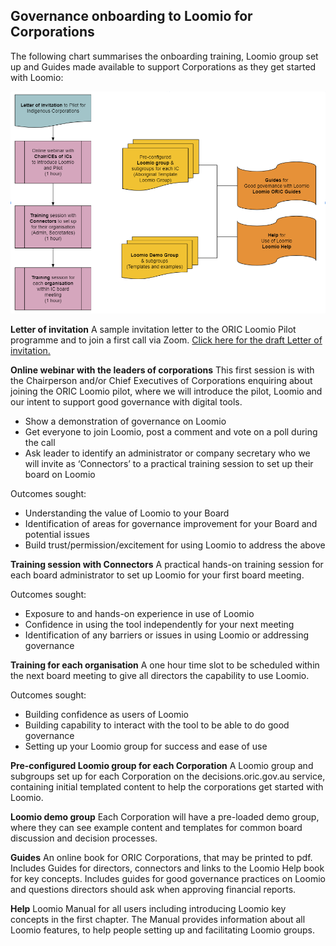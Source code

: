 ## Governance onboarding to Loomio for Corporations

The following chart summarises the onboarding training, Loomio group set up and Guides made available to support Corporations as they get started with Loomio:

![](onboarding-overview.png#border-solid)


**Letter of invitation** 
A sample invitation letter to the ORIC Loomio Pilot programme and to join a first call via Zoom.
[Click here for the draft Letter of invitation.](letter.md)

**Online webinar with the leaders of corporations** 
This first session is with the Chairperson and/or Chief Executives of Corporations enquiring about joining the ORIC Loomio pilot, where we will introduce the pilot, Loomio and our intent to support good governance with digital tools.
* Show a demonstration of governance on Loomio 
* Get everyone to join Loomio, post a comment and vote on a poll during the call
* Ask leader to identify an administrator or company secretary who we will invite as ‘Connectors’ to a practical training session to set up their board on Loomio

Outcomes sought: 
* Understanding the value of Loomio to your Board
* Identification of areas for governance improvement for your Board and potential issues
* Build trust/permission/excitement for using Loomio to address the above

**Training session with Connectors**
A practical hands-on training session for each board administrator to set up Loomio for your first board meeting.

Outcomes sought:
* Exposure to and hands-on experience in use of Loomio
* Confidence in using the tool independently for your next meeting
* Identification of any barriers or issues in using Loomio or addressing governance 

**Training for each organisation**
A one hour time slot to be scheduled within the next board meeting to give all directors the capability to use Loomio.

Outcomes sought:
* Building confidence as users of Loomio
* Building capability to interact with the tool to be able to do good governance 
* Setting up your Loomio group for success and ease of use


**Pre-configured Loomio group for each Corporation**
A Loomio group and subgroups set up for each Corporation on the decisions.oric.gov.au service, containing initial templated content to help the corporations get started with Loomio.

**Loomio demo group**
Each Corporation will have a pre-loaded demo group, where they can see example content and templates for common board discussion and decision processes.

**Guides**
An online book for ORIC Corporations, that may be printed to pdf.  Includes Guides for directors, connectors and links to the Loomio Help book for key concepts. 
Includes guides for good governance practices on Loomio and questions directors should ask when approving financial reports.

**Help**
Loomio Manual for all users including introducing Loomio key concepts in the first chapter.  The Manual provides information about all Loomio features, to help people setting up and facilitating Loomio groups.  




